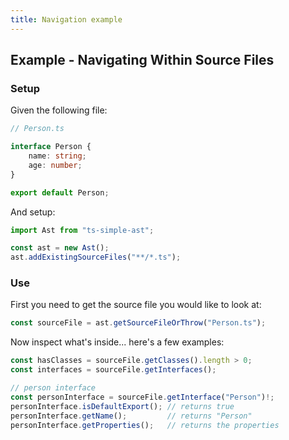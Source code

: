 ```yaml
---
title: Navigation example
---
```


## Example - Navigating Within Source Files

### Setup

Given the following file:

```ts
// Person.ts

interface Person {
    name: string;
    age: number;
}

export default Person;
```

And setup:

```ts
import Ast from "ts-simple-ast";

const ast = new Ast();
ast.addExistingSourceFiles("**/*.ts");
```

### Use

First you need to get the source file you would like to look at:

```ts
const sourceFile = ast.getSourceFileOrThrow("Person.ts");
```

Now inspect what's inside... here's a few examples:

```ts
const hasClasses = sourceFile.getClasses().length > 0;
const interfaces = sourceFile.getInterfaces();

// person interface
const personInterface = sourceFile.getInterface("Person")!;
personInterface.isDefaultExport(); // returns true
personInterface.getName();         // returns "Person"
personInterface.getProperties();   // returns the properties
```
